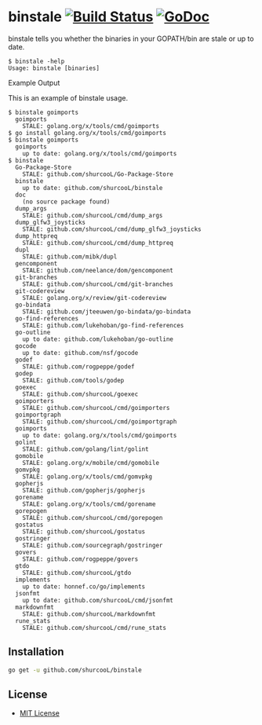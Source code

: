 # binstale [![Build Status](https://travis-ci.org/shurcooL/binstale.svg?branch=master)](https://travis-ci.org/shurcooL/binstale) [![GoDoc](https://godoc.org/github.com/shurcooL/binstale?status.svg)](https://godoc.org/github.com/shurcooL/binstale)

binstale tells you whether the binaries in your GOPATH/bin are stale or up to date.

	$ binstale -help
	Usage: binstale [binaries]

Example Output

This is an example of binstale usage.

	$ binstale goimports
	  goimports
	    STALE: golang.org/x/tools/cmd/goimports
	$ go install golang.org/x/tools/cmd/goimports
	$ binstale goimports
	  goimports
	    up to date: golang.org/x/tools/cmd/goimports
	$ binstale
	  Go-Package-Store
	    STALE: github.com/shurcooL/Go-Package-Store
	  binstale
	    up to date: github.com/shurcooL/binstale
	  doc
	    (no source package found)
	  dump_args
	    STALE: github.com/shurcooL/cmd/dump_args
	  dump_glfw3_joysticks
	    STALE: github.com/shurcooL/cmd/dump_glfw3_joysticks
	  dump_httpreq
	    STALE: github.com/shurcooL/cmd/dump_httpreq
	  dupl
	    STALE: github.com/mibk/dupl
	  gencomponent
	    STALE: github.com/neelance/dom/gencomponent
	  git-branches
	    STALE: github.com/shurcooL/cmd/git-branches
	  git-codereview
	    STALE: golang.org/x/review/git-codereview
	  go-bindata
	    STALE: github.com/jteeuwen/go-bindata/go-bindata
	  go-find-references
	    STALE: github.com/lukehoban/go-find-references
	  go-outline
	    up to date: github.com/lukehoban/go-outline
	  gocode
	    up to date: github.com/nsf/gocode
	  godef
	    STALE: github.com/rogpeppe/godef
	  godep
	    STALE: github.com/tools/godep
	  goexec
	    STALE: github.com/shurcooL/goexec
	  goimporters
	    STALE: github.com/shurcooL/cmd/goimporters
	  goimportgraph
	    STALE: github.com/shurcooL/cmd/goimportgraph
	  goimports
	    up to date: golang.org/x/tools/cmd/goimports
	  golint
	    STALE: github.com/golang/lint/golint
	  gomobile
	    STALE: golang.org/x/mobile/cmd/gomobile
	  gomvpkg
	    STALE: golang.org/x/tools/cmd/gomvpkg
	  gopherjs
	    STALE: github.com/gopherjs/gopherjs
	  gorename
	    STALE: golang.org/x/tools/cmd/gorename
	  gorepogen
	    STALE: github.com/shurcooL/cmd/gorepogen
	  gostatus
	    STALE: github.com/shurcooL/gostatus
	  gostringer
	    STALE: github.com/sourcegraph/gostringer
	  govers
	    STALE: github.com/rogpeppe/govers
	  gtdo
	    STALE: github.com/shurcooL/gtdo
	  implements
	    up to date: honnef.co/go/implements
	  jsonfmt
	    up to date: github.com/shurcooL/cmd/jsonfmt
	  markdownfmt
	    STALE: github.com/shurcooL/markdownfmt
	  rune_stats
	    STALE: github.com/shurcooL/cmd/rune_stats

Installation
------------

```bash
go get -u github.com/shurcooL/binstale
```

License
-------

-	[MIT License](http://opensource.org/licenses/mit-license.php)

